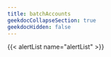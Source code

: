 ```yaml
---
title: batchAccounts
geekdocCollapseSection: true
geekdocHidden: false
---
```


{{< alertList name="alertList" >}}